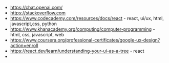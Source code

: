 - https://chat.openai.com/
- https://stackoverflow.com
- https://www.codecademy.com/resources/docs/react - react, ui/ux, html, javascript,css, python
- https://www.khanacademy.org/computing/computer-programming - html, css, javascript, web
- https://www.coursera.org/professional-certificates/google-ux-design?action=enroll
- https://react.dev/learn/understanding-your-ui-as-a-tree - react
- 
